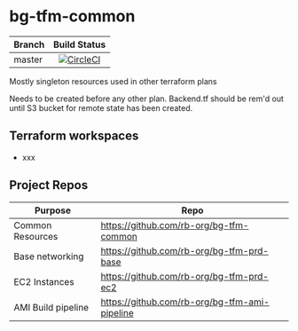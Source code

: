 # bg-tfm-common

|Branch|Build Status|
|---|:---:|
|master |[![CircleCI](https://circleci.com/gh/rb-org/bg-tfm-common/tree/master.svg?style=svg&circle-token=3d0e9e12d6c4d122d34bb78743acbec7c4ddeef6)](https://circleci.com/gh/rb-org/bg-tfm-common/tree/master)

Mostly singleton resources used in other terraform plans

Needs to be created before any other plan. Backend.tf should be rem'd out until S3 bucket for remote state has been created.

## Terraform workspaces

* xxx

## Project Repos

| Purpose | Repo |
|---|---|
| Common Resources | https://github.com/rb-org/bg-tfm-common |
| Base networking | https://github.com/rb-org/bg-tfm-prd-base |
| EC2 Instances | https://github.com/rb-org/bg-tfm-prd-ec2 |
| AMI Build pipeline | https://github.com/rb-org/bg-tfm-ami-pipeline |